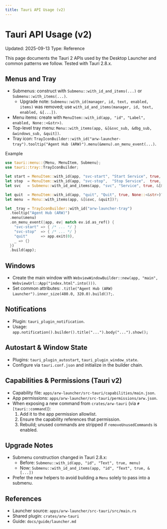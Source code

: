 ```yaml
---
title: Tauri API Usage (v2)
---
```


# Tauri API Usage (v2)
Updated: 2025-09-13
Type: Reference

This page documents the Tauri 2 APIs used by the Desktop Launcher and common patterns we follow. Tested with Tauri 2.8.x.

## Menus and Tray
- Submenus: construct with `Submenu::with_id_and_items(...)` or `Submenu::with_items(...)`.
  - Upgrade note: `Submenu::with_id(manager, id, text, enabled, items)` was removed; use `with_id_and_items(manager, id, text, enabled, &[...])`.
- Menu items: create with `MenuItem::with_id(app, "id", "Label", enabled, None::<&str>)`.
- Top-level tray menu: `Menu::with_items(app, &[&svc_sub, &dbg_sub, &windows_sub, &quit])`.
- Tray icon: `TrayIconBuilder::with_id("arw-launcher-tray").tooltip("Agent Hub (ARW)").menu(&menu).on_menu_event(...)`.

Example
```rust
use tauri::menu::{Menu, MenuItem, Submenu};
use tauri::tray::TrayIconBuilder;

let start = MenuItem::with_id(app, "svc-start", "Start Service", true, None::<&str>)?;
let stop  = MenuItem::with_id(app, "svc-stop",  "Stop Service",  true, None::<&str>)?;
let svc   = Submenu::with_id_and_items(app, "svc", "Service", true, &[&start, &stop])?;

let quit  = MenuItem::with_id(app, "quit", "Quit", true, None::<&str>)?;
let menu  = Menu::with_items(app, &[&svc, &quit])?;

let _tray = TrayIconBuilder::with_id("arw-launcher-tray")
  .tooltip("Agent Hub (ARW)")
  .menu(&menu)
  .on_menu_event(|app, ev| match ev.id.as_ref() {
    "svc-start" => { /* ... */ }
    "svc-stop"  => { /* ... */ }
    "quit"      => app.exit(0),
    _ => {}
  })
  .build(app);
```

## Windows
- Create the main window with `WebviewWindowBuilder::new(app, "main", WebviewUrl::App("index.html".into()))`.
- Set common attributes: `.title("Agent Hub (ARW) Launcher").inner_size(480.0, 320.0).build()?;`.

## Notifications
- Plugin: `tauri_plugin_notification`.
- Usage: `app.notification().builder().title("...").body("...").show();`

## Autostart & Window State
- Plugins: `tauri_plugin_autostart`, `tauri_plugin_window_state`.
- Configure via `tauri.conf.json` and initialize in the builder chain.

## Capabilities & Permissions (Tauri v2)
- Capability file: `apps/arw-launcher/src-tauri/capabilities/main.json`.
- App permissions: `apps/arw-launcher/src-tauri/permissions/arw.json`.
- When exposing a new command from `crates/arw-tauri` (via `#[tauri::command]`):
  1) Add it to the app permission allowlist.
  2) Ensure the capability references that permission.
  3) Rebuild; unused commands are stripped if `removeUnusedCommands` is enabled.

## Upgrade Notes
- Submenu construction changed in Tauri 2.8.x:
  - Before: `Submenu::with_id(app, "id", "Text", true, menu)`
  - Now: `Submenu::with_id_and_items(app, "id", "Text", true, &[...])`
- Prefer the new helpers to avoid building a `Menu` solely to pass into a submenu.

## References
- Launcher source: `apps/arw-launcher/src-tauri/src/main.rs`
- Shared plugin: `crates/arw-tauri`
- Guide: `docs/guide/launcher.md`
